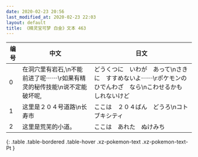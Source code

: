```yaml
---
date: 2020-02-23 20:56
last_modified_at: 2020-02-23 22:03
layout: default
title: 《精灵宝可梦 白金》文本 463
---
```

| 编号 | 中文 | 日文 |
| ---- | ---- | ---- |
| 0 | 在洞穴里有岩石,\n不能前进了呢⋯⋯\r如果有精灵的秘传技能\n说不定能破坏呢, | どうくつに　いわが　あって\nさきに　すすめないよ⋯⋯\rポケモンの　ひでんわざ　なら\nこわせるかも　しれないけど |
| 1 | 这里是２０４号道路\n长寿市 | ここは　２０４ばん　どうろ\nコトブキシティ |
| 2 | 这里是荒芜的小道。 | ここは　あれた　ぬけみち |
{: .table .table-bordered .table-hover .xz-pokemon-text .xz-pokemon-text-Pt }